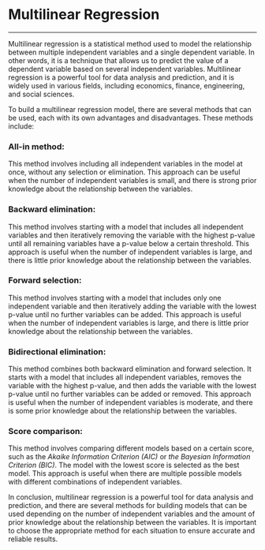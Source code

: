 
# Multilinear Regression
-------------------------------------------------------------------------------------------------------------------------------------------------------------------------

Multilinear regression is a statistical method used to model the relationship between multiple independent variables and a single dependent variable. In other words, it is a technique that allows us to predict the value of a dependent variable based on several independent variables. Multilinear regression is a powerful tool for data analysis and prediction, and it is widely used in various fields, including economics, finance, engineering, and social sciences.

To build a multilinear regression model, there are several methods that can be used, each with its own advantages and disadvantages. These methods include:

### **All-in method:** 
This method involves including all independent variables in the model at once, without any selection or elimination. This approach can be useful when the number of independent variables is small, and there is strong prior knowledge about the relationship between the variables.

### **Backward elimination:**
This method involves starting with a model that includes all independent variables and then iteratively removing the variable with the highest p-value until all remaining variables have a p-value below a certain threshold. This approach is useful when the number of independent variables is large, and there is little prior knowledge about the relationship between the variables.

### **Forward selection:** 
This method involves starting with a model that includes only one independent variable and then iteratively adding the variable with the lowest p-value until no further variables can be added. This approach is useful when the number of independent variables is large, and there is little prior knowledge about the relationship between the variables.

### **Bidirectional elimination:** 
This method combines both backward elimination and forward selection. It starts with a model that includes all independent variables, removes the variable with the highest p-value, and then adds the variable with the lowest p-value until no further variables can be added or removed. This approach is useful when the number of independent variables is moderate, and there is some prior knowledge about the relationship between the variables.

### **Score comparison:** 
This method involves comparing different models based on a certain score, such as the _Akaike Information Criterion (AIC)_ or _the Bayesian Information Criterion (BIC)_. The model with the lowest score is selected as the best model. This approach is useful when there are multiple possible models with different combinations of independent variables.

In conclusion, multilinear regression is a powerful tool for data analysis and prediction, and there are several methods for building models that can be used depending on the number of independent variables and the amount of prior knowledge about the relationship between the variables. It is important to choose the appropriate method for each situation to ensure accurate and reliable results.
